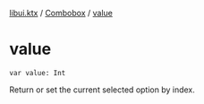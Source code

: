 [libui.ktx](../index.md) / [Combobox](index.md) / [value](./value.md)

# value

`var value: Int`

Return or set the current selected option by index.

